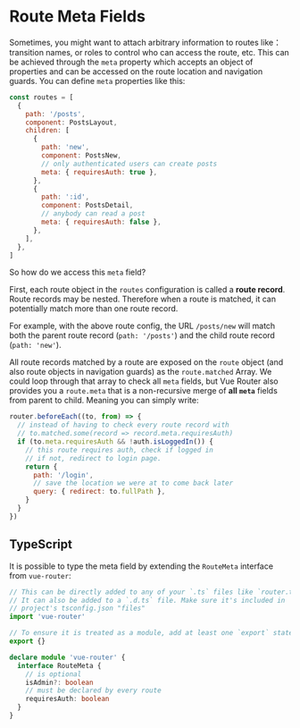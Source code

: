 # Route Meta Fields

<VueSchoolLink
  href="https://vueschool.io/lessons/route-meta-fields"
  title="Learn how to use route meta fields"
/>

Sometimes, you might want to attach arbitrary information to routes like： transition names, or roles to control who can access the route, etc. This can be achieved through the `meta` property which accepts an object of properties and can be accessed on the route location and navigation guards. You can define `meta` properties like this:

```js
const routes = [
  {
    path: '/posts',
    component: PostsLayout,
    children: [
      {
        path: 'new',
        component: PostsNew,
        // only authenticated users can create posts
        meta: { requiresAuth: true },
      },
      {
        path: ':id',
        component: PostsDetail,
        // anybody can read a post
        meta: { requiresAuth: false },
      },
    ],
  },
]
```

So how do we access this `meta` field?

<!-- TODO: the explanation about route records should be explained before and things should be moved here -->

First, each route object in the `routes` configuration is called a **route record**. Route records may be nested. Therefore when a route is matched, it can potentially match more than one route record.

For example, with the above route config, the URL `/posts/new` will match both the parent route record (`path: '/posts'`) and the child route record (`path: 'new'`).

All route records matched by a route are exposed on the `route` object (and also route objects in navigation guards) as the `route.matched` Array. We could loop through that array to check all `meta` fields, but Vue Router also provides you a `route.meta` that is a non-recursive merge of **all `meta`** fields from parent to child. Meaning you can simply write:

```js
router.beforeEach((to, from) => {
  // instead of having to check every route record with
  // to.matched.some(record => record.meta.requiresAuth)
  if (to.meta.requiresAuth && !auth.isLoggedIn()) {
    // this route requires auth, check if logged in
    // if not, redirect to login page.
    return {
      path: '/login',
      // save the location we were at to come back later
      query: { redirect: to.fullPath },
    }
  }
})
```

<RuleKitLink />

## TypeScript

It is possible to type the meta field by extending the `RouteMeta` interface from `vue-router`:

```ts
// This can be directly added to any of your `.ts` files like `router.ts`
// It can also be added to a `.d.ts` file. Make sure it's included in
// project's tsconfig.json "files"
import 'vue-router'

// To ensure it is treated as a module, add at least one `export` statement
export {}

declare module 'vue-router' {
  interface RouteMeta {
    // is optional
    isAdmin?: boolean
    // must be declared by every route
    requiresAuth: boolean
  }
}
```
